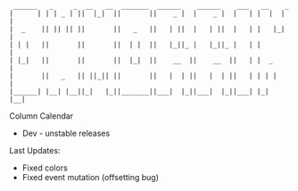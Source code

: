 ```
 ______   _     _  __   __  _______  ______    ______    ___   __    _ 
|      | | | _ | ||  |_|  ||       ||    _ |  |    _ |  |   | |  |  | |
|  _    || || || ||       ||   _   ||   | ||  |   | ||  |   | |   |_| |
| | |   ||       ||       ||  | |  ||   |_||_ |   |_||_ |   | |       |
| |_|   ||       ||       ||  |_|  ||    __  ||    __  ||   | |  _    |
|       ||   _   || ||_|| ||       ||   |  | ||   |  | ||   | | | |   |
|______| |__| |__||_|   |_||_______||___|  |_||___|  |_||___| |_|  |__|
```
Column Calendar
* Dev - unstable releases

Last Updates:
* Fixed colors
* Fixed event mutation (offsetting bug)
